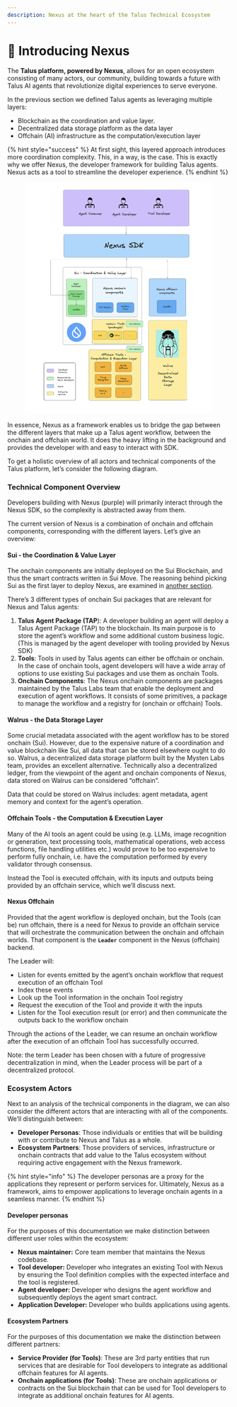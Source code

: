 ```yaml
---
description: Nexus at the heart of the Talus Technical Ecosystem
---
```


# 👋 Introducing Nexus

The **Talus platform, powered by Nexus**, allows for an open ecosystem consisting of many actors, our community, building towards a future with Talus AI agents that revolutionize digital experiences to serve everyone.

In the previous section we defined Talus agents as leveraging multiple layers:

* Blockchain as the coordination and value layer.
* Decentralized data storage platform as the data layer
* Offchain (AI) infrastructure as the computation/execution layer

{% hint style="success" %}
At first sight, this layered approach introduces more coordination complexity. This, in a way, is the case. This is exactly why we offer Nexus, the developer framework for building Talus agents. Nexus acts as a tool to streamline the developer experience.
{% endhint %}

<figure><img src="../.gitbook/assets/nexus-arch.png" alt=""><figcaption></figcaption></figure>

In essence, Nexus as a framework enables us to bridge the gap between the different layers that make up a Talus agent workflow, between the onchain and offchain world. It does the heavy lifting in the background and provides the developer with and easy to interact with SDK.

To get a holistic overview of all actors and technical components of the Talus platform, let’s consider the following diagram.

### Technical Component Overview

Developers building with Nexus (purple) will primarily interact through the Nexus SDK, so the complexity is abstracted away from them.

The current version of Nexus is a combination of onchain and offchain components, corresponding with the different layers. Let’s give an overview:

#### Sui - the Coordination & Value Layer

The onchain components are initially deployed on the Sui Blockchain, and thus the smart contracts written in Sui Move. The reasoning behind picking Sui as the first layer to deploy Nexus, are examined in [another section](../why-sui-move.md).

There’s 3 different types of onchain Sui packages that are relevant for Nexus and Talus agents:

1. **Talus Agent Package (TAP**): A developer building an agent will deploy a Talus Agent Package (TAP) to the blockchain. Its main purpose is to store the agent’s workflow and some additional custom business logic. (This is managed by the agent developer with tooling provided by Nexus SDK)
2. **Tools**: Tools in used by Talus agents can either be offchain or onchain. In the case of onchain tools, agent developers will have a wide array of options to use existing Sui packages and use them as onchain Tools.
3. **Onchain Components**: The Nexus onchain components are packages maintained by the Talus Labs team that enable the deployment and execution of agent workflows. It consists of some primitives, a package to manage the workflow and a registry for (onchain or offchain) Tools.

#### Walrus - the Data Storage Layer

Some crucial metadata associated with the agent workflow has to be stored onchain (Sui). However, due to the expensive nature of a coordination and value blockchain like Sui, all data that can be stored elsewhere ought to do so. Walrus, a decentralized data storage platform built by the Mysten Labs team, provides an excellent alternative. Technically also a decentralized ledger, from the viewpoint of the agent and onchain components of Nexus, data stored on Walrus can be considered “offchain”.

Data that could be stored on Walrus includes: agent metadata, agent memory and context for the agent’s operation.

#### Offchain Tools - the Computation & Execution Layer

Many of the AI tools an agent could be using (e.g. LLMs, image recognition or generation, text processing tools, mathematical operations, web access functions, file handling utilities etc.) would prove to be too expensive to perform fully onchain, i.e. have the computation performed by every validator through consensus.

Instead the Tool is executed offchain, with its inputs and outputs being provided by an offchain service, which we’ll discuss next.

#### Nexus Offchain

Provided that the agent workflow is deployed onchain, but the Tools (can be) run offchain, there is a need for Nexus to provide an offchain service that will orchestrate the communication between the onchain and offchain worlds. That component is the **`Leader`** component in the Nexus (offchain) backend.

The Leader will:

* Listen for events emitted by the agent’s onchain workflow that request execution of an offchain Tool
* Index these events
* Look up the Tool information in the onchain Tool registry
* Request the execution of the Tool and provide it with the inputs
* Listen for the Tool execution result (or error) and then communicate the outputs back to the workflow onchain

Through the actions of the Leader, we can resume an onchain workflow after the execution of an offchain Tool has successfully occurred.

Note: the term Leader has been chosen with a future of progressive decentralization in mind, when the Leader process will be part of a decentralized protocol.

### Ecosystem Actors

Next to an analysis of the technical components in the diagram, we can also consider the different actors that are interacting with all of the components. We’ll distinguish between:

* **Developer Personas**: Those individuals or entities that will be building with or contribute to Nexus and Talus as a whole.
* **Ecosystem Partners**: Those providers of services, infrastructure or onchain contracts that add value to the Talus ecosystem without requiring active engagement with the Nexus framework.

{% hint style="info" %}
The developer personas are a proxy for the applications they represent or perform services for. Ultimately, Nexus as a framework, aims to empower applications to leverage onchain agents in a seamless manner.
{% endhint %}

#### Developer personas

For the purposes of this documentation we make distinction between different user roles within the ecosystem:

* **Nexus maintainer:** Core team member that maintains the Nexus codebase.
* **Tool developer:** Developer who integrates an existing Tool with Nexus by ensuring the Tool definition complies with the expected interface and the tool is registered.
* **Agent developer:** Developer who designs the agent workflow and subsequently deploys the agent smart contract.
* **Application Developer:** Developer who builds applications using agents.

#### Ecosystem Partners

For the purposes of this documentation we make the distinction between different partners:

* **Service Provider (for Tools)**: These are 3rd party entities that run services that are desirable for Tool developers to integrate as additional offchain features for AI agents.
* **Onchain applications (for Tools)**: These are onchain applications or contracts on the Sui blockchain that can be used for Tool developers to integrate as additional onchain features for AI agents.

